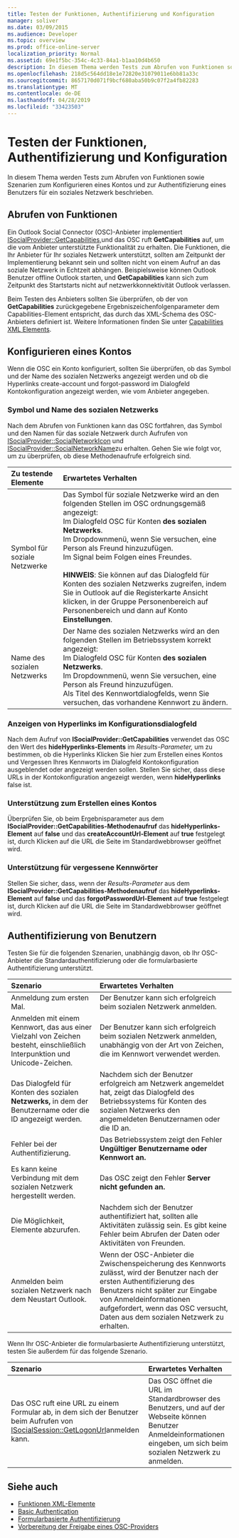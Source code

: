```yaml
---
title: Testen der Funktionen, Authentifizierung und Konfiguration
manager: soliver
ms.date: 03/09/2015
ms.audience: Developer
ms.topic: overview
ms.prod: office-online-server
localization_priority: Normal
ms.assetid: 69e1f5bc-354c-4c33-84a1-b1aa10d4b650
description: In diesem Thema werden Tests zum Abrufen von Funktionen sowie Szenarien zum Konfigurieren eines Kontos und zur Authentifizierung eines Benutzers für ein soziales Netzwerk beschrieben.
ms.openlocfilehash: 218d5c564dd18e1e72820e31079011e6bb81a33c
ms.sourcegitcommit: 8657170d071f9bcf680aba50b9c07f2a4fb82283
ms.translationtype: MT
ms.contentlocale: de-DE
ms.lasthandoff: 04/28/2019
ms.locfileid: "33423503"
---
```

# <a name="testing-capabilities-authentication-and-configuration"></a>Testen der Funktionen, Authentifizierung und Konfiguration

In diesem Thema werden Tests zum Abrufen von Funktionen sowie Szenarien zum Konfigurieren eines Kontos und zur Authentifizierung eines Benutzers für ein soziales Netzwerk beschrieben.
  
## <a name="getting-capabilities"></a>Abrufen von Funktionen

Ein Outlook Social Connector (OSC)-Anbieter implementiert [ISocialProvider::GetCapabilities,](isocialprovider-getcapabilities.md)und das OSC ruft **GetCapabilities** auf, um die vom Anbieter unterstützte Funktionalität zu erhalten. Die Funktionen, die Ihr Anbieter für Ihr soziales Netzwerk unterstützt, sollten am Zeitpunkt der Implementierung bekannt sein und sollten nicht von einem Aufruf an das soziale Netzwerk in Echtzeit abhängen. Beispielsweise können Outlook Benutzer offline Outlook starten, und **GetCapabilities** kann sich zum Zeitpunkt des Startstarts nicht auf netzwerkkonnektivität Outlook verlassen. 
  
Beim Testen des Anbieters sollten  Sie überprüfen, ob der von **GetCapabilities** zurückgegebene Ergebniszeichenfolgenparameter dem Capabilities-Element entspricht, das durch das XML-Schema des OSC-Anbieters definiert ist.  Weitere Informationen finden Sie unter [Capabilities XML Elements](capabilities-xml-elements.md).
  
## <a name="configuring-an-account"></a>Konfigurieren eines Kontos

Wenn die OSC ein Konto konfiguriert, sollten Sie überprüfen, ob das Symbol und der Name des sozialen Netzwerks angezeigt werden und ob die Hyperlinks create-account und forgot-password im Dialogfeld Kontokonfiguration angezeigt werden, wie vom Anbieter angegeben.
  
### <a name="social-network-icon-and-name"></a>Symbol und Name des sozialen Netzwerks

Nach dem Abrufen von Funktionen kann das OSC fortfahren, das Symbol und den Namen für das soziale Netzwerk durch Aufrufen von [ISocialProvider::SocialNetworkIcon](isocialprovider-socialnetworkicon.md) und [ISocialProvider::SocialNetworkName](isocialprovider-socialnetworkname.md)zu erhalten. Gehen Sie wie folgt vor, um zu überprüfen, ob diese Methodenaufrufe erfolgreich sind.
  
|**Zu testende Elemente**|**Erwartetes Verhalten**|
|:-----|:-----|
|Symbol für soziale Netzwerke  <br/> | Das Symbol für soziale Netzwerke wird an den folgenden Stellen im OSC ordnungsgemäß angezeigt:  <br/>  Im Dialogfeld OSC für Konten **des sozialen Netzwerks**.  <br/>  Im Dropdownmenü, wenn Sie versuchen, eine Person als Freund hinzuzufügen.  <br/>  Im Signal beim Folgen eines Freundes.  <br/> <br/>**HINWEIS**: Sie können auf  das Dialogfeld für Konten des sozialen Netzwerks zugreifen,  indem Sie in Outlook auf die Registerkarte Ansicht klicken, in der Gruppe Personenbereich auf Personenbereich und dann auf Konto **Einstellungen**.            |
|Name des sozialen Netzwerks  <br/> | Der Name des sozialen Netzwerks wird an den folgenden Stellen im Betriebssystem korrekt angezeigt:  <br/>  Im Dialogfeld OSC für Konten **des sozialen Netzwerks**.  <br/>  Im Dropdownmenü, wenn Sie versuchen, eine Person als Freund hinzuzufügen.  <br/>  Als Titel des Kennwortdialogfelds, wenn Sie versuchen, das vorhandene Kennwort zu ändern.  <br/> |
   
### <a name="showing-hyperlinks-in-configuration-dialog"></a>Anzeigen von Hyperlinks im Konfigurationsdialogfeld

Nach dem Aufruf von **ISocialProvider::GetCapabilities** verwendet das OSC den Wert des **hideHyperlinks-Elements** im _Results-Parameter,_ um zu bestimmen, ob die Hyperlinks Klicken Sie hier zum Erstellen eines Kontos und Vergessen Ihres Kennworts im Dialogfeld Kontokonfiguration ausgeblendet oder angezeigt werden sollen.   Stellen Sie sicher, dass diese URLs in der Kontokonfiguration angezeigt werden, wenn **hideHyperlinks** false ist. 
  
### <a name="support-to-create-account"></a>Unterstützung zum Erstellen eines Kontos

Überprüfen Sie,  ob beim Ergebnisparameter aus dem **ISocialProvider::GetCapabilities-Methodenaufruf** das **hideHyperlinks-Element** auf **false** und das **createAccountUrl-Element** auf **true** festgelegt ist, durch Klicken auf die URL die Seite im Standardwebbrowser geöffnet wird.
  
### <a name="support-for-forgotten-password"></a>Unterstützung für vergessene Kennwörter

Stellen Sie sicher, dass, wenn der  _Results-Parameter_ aus dem **ISocialProvider::GetCapabilities-Methodenaufruf** das **hideHyperlinks-Element** auf **false** und das **forgotPasswordUrl-Element** auf **true** festgelegt ist, durch Klicken auf die URL die Seite im Standardwebbrowser geöffnet wird.
  
## <a name="authenticating-users"></a>Authentifizierung von Benutzern

Testen Sie für die folgenden Szenarien, unabhängig davon, ob Ihr OSC-Anbieter die Standardauthentifizierung oder die formularbasierte Authentifizierung unterstützt.
  
|**Szenario**|**Erwartetes Verhalten**|
|:-----|:-----|
|Anmeldung zum ersten Mal.  <br/> |Der Benutzer kann sich erfolgreich beim sozialen Netzwerk anmelden.  <br/> |
|Anmelden mit einem Kennwort, das aus einer Vielzahl von Zeichen besteht, einschließlich Interpunktion und Unicode-Zeichen.  <br/> |Der Benutzer kann sich erfolgreich beim sozialen Netzwerk anmelden, unabhängig von der Art von Zeichen, die im Kennwort verwendet werden.  <br/> |
|Das Dialogfeld für Konten des sozialen **Netzwerks,** in dem der Benutzername oder die ID angezeigt werden.  <br/> |Nachdem sich der Benutzer erfolgreich am Netzwerk angemeldet hat, zeigt  das Dialogfeld des Betriebssystems für Konten des sozialen Netzwerks den angemeldeten Benutzernamen oder die ID an.  <br/> |
|Fehler bei der Authentifizierung.  <br/> |Das Betriebssystem zeigt den Fehler **Ungültiger Benutzername oder Kennwort an.**  <br/> |
|Es kann keine Verbindung mit dem sozialen Netzwerk hergestellt werden.  <br/> |Das OSC zeigt den Fehler **Server nicht gefunden an.**  <br/> |
|Die Möglichkeit, Elemente abzurufen.  <br/> |Nachdem sich der Benutzer authentifiziert hat, sollten alle Aktivitäten zulässig sein. Es gibt keine Fehler beim Abrufen der Daten oder Aktivitäten von Freunden.  <br/> |
|Anmelden beim sozialen Netzwerk nach dem Neustart Outlook.  <br/> |Wenn der OSC-Anbieter die Zwischenspeicherung des Kennworts zulässt, wird der Benutzer nach der ersten Authentifizierung des Benutzers nicht später zur Eingabe von Anmeldeinformationen aufgefordert, wenn das OSC versucht, Daten aus dem sozialen Netzwerk zu erhalten.  <br/> |
   
Wenn Ihr OSC-Anbieter die formularbasierte Authentifizierung unterstützt, testen Sie außerdem für das folgende Szenario.
  
|**Szenario**|**Erwartetes Verhalten**|
|:-----|:-----|
|Das OSC ruft eine URL zu einem Formular ab, in dem sich der Benutzer beim Aufrufen von [ISocialSession::GetLogonUrl](isocialsession-getlogonurl.md)anmelden kann.  <br/> |Das OSC öffnet die URL im Standardbrowser des Benutzers, und auf der Webseite können Benutzer Anmeldeinformationen eingeben, um sich beim sozialen Netzwerk zu anmelden.  <br/> |
   
## <a name="see-also"></a>Siehe auch

- [Funktionen XML-Elemente](capabilities-xml-elements.md)  
- [Basic Authentication](basic-authentication.md) 
- [Formularbasierte Authentifizierung](forms-based-authentication.md)
- [Vorbereitung der Freigabe eines OSC-Providers](getting-ready-to-release-an-osc-provider.md)

